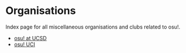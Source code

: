 # Organisations

Index page for all miscellaneous organisations and clubs related to osu!.

- [osu! at UCSD](osu!_at_UCSD)
- [osu! UCI](osu!_UCI)
